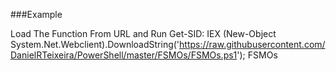 ###Example

Load The Function From URL and Run Get-SID:
    IEX (New-Object System.Net.Webclient).DownloadString('https://raw.githubusercontent.com/DanielRTeixeira/PowerShell/master/FSMOs/FSMOs.ps1'); FSMOs
